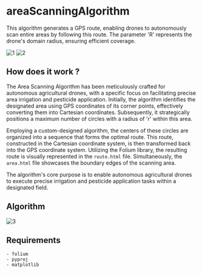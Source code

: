 # areaScanningAlgorithm
This algorithm generates a GPS route, enabling drones to autonomously scan entire areas by following this route. The parameter 'R' represents the drone's domain radius, ensuring efficient coverage.


<img src="https://github.com/abdulkadrtr/areaScanningAlgorithm/assets/87595266/9a0aea9b-ac98-42dc-8ba9-febab344732e" alt="1">
<img src="https://github.com/abdulkadrtr/areaScanningAlgorithm/assets/87595266/14713706-d648-4267-8300-99207140ae08" alt="2">

## How does it work ?
The Area Scanning Algorithm has been meticulously crafted for autonomous agricultural drones, with a specific focus on facilitating precise area irrigation and pesticide application. Initially, the algorithm identifies the designated area using GPS coordinates of its corner points, effectively converting them into Cartesian coordinates. Subsequently, it strategically positions a maximum number of circles with a radius of 'r' within this area.

Employing a custom-designed algorithm, the centers of these circles are organized into a sequence that forms the optimal route. This route, constructed in the Cartesian coordinate system, is then transformed back into the GPS coordinate system. Utilizing the Folium library, the resulting route is visually represented in the `route.html` file. Simultaneously, the `area.html` file showcases the boundary edges of the scanning area.

The algorithm's core purpose is to enable autonomous agricultural drones to execute precise irrigation and pesticide application tasks within a designated field.

## Algorithm
<img src="https://github.com/abdulkadrtr/areaScanningAlgorithm/assets/87595266/8c39af51-9fe8-4308-bfa5-4907536b9b4c" alt="3">

## Requirements
```
- folium
- pyproj
- matplotlib
```
